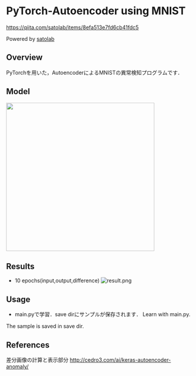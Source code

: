 # PyTorch-Autoencoder using MNIST
https://qiita.com/satolab/items/8efa513e7fd6cb41fdc5

Powered by [satolab](https://qiita.com/satolab)

## Overview
PyTorchを用いた，AutoencoderによるMNISTの異常検知プログラムです．



## Model
<img src="https://qiita-image-store.s3.ap-northeast-1.amazonaws.com/0/583727/2ccb6c16-7937-1d2f-f4f1-6187b8088bba.png" width="400×200">

## Results
- 10 epochs(input,output,difference)
![result.png](https://qiita-image-store.s3.ap-northeast-1.amazonaws.com/0/583727/c2921e0a-dee3-2964-42cd-f9cf97ebc320.png)


## Usage
- main.pyで学習．save dirにサンプルが保存されます．
Learn with main.py.

The sample is saved in save dir.

## References
差分画像の計算と表示部分
http://cedro3.com/ai/keras-autoencoder-anomaly/
